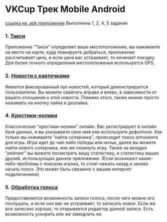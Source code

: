 # VKCup Трек Mobile Android 
[ссылка на .apk приложение](https://github.com/EgorBa/VKCup/blob/main/app-debug.apk)
Выполнены 1, 2, 4, 5 задания
### 1. [Такси](https://github.com/EgorBa/VKCup/tree/main/app/src/main/java/com/example/vkcup/taxi)
Приложение "Такси" определяет ваше местоположение, вы нажимаете на место на карте, куда планируете добраться, приложение рассчитывает цену, 
и если цена вас устраивает, то начинает поездку. Для более точного определения местоположения используется GPS.
### 2. [Новости с карточками](https://github.com/EgorBa/VKCup/tree/main/app/src/main/java/com/example/vkcup/news)
Имеется фиксированный пул новостей, который демонстрируется пользователю. Вы можете свайпать вправо и влево, в зависимости от вашего отношения к этой новости.
Помимо этого, также можно просто нажимать на кнопку лайка и дизлайка.
### 4. [Крестики-нолики](https://github.com/EgorBa/VKCup/tree/main/app/src/main/java/com/example/vkcup/crosszero)
Классические "крестики-нолики" онлайн. Вас регистрируют в онлайн базе данных, и вы указываете свое имя или используете дефолтное.
Как только вы нажимаете "найти соперника", происходит поиск оппонента для игры. Игра идет до чей-либо победы или ничьи, далее вы можете найти нового соперника, или же покинуть игру.
Также на вкладке "рейтинг" вы можете посмотреть вашу статистику, и статистику ваших друзей, использующих данное приложение.
(Если возникают какие-либо проблемы с поиском игрока, то стоит нажать назад и заново начать поиск. Это может быть связанно с вашим интернет подключением)
### 5. [Обработка голоса](https://github.com/EgorBa/VKCup/tree/main/app/src/main/java/com/example/vkcup/voice)
Предоставляется возможность записи голоса, после чего можно его послушать, и если оно вас не устраивает, то записать новое.
Если же все записано хорошо, то открывается редактор данной записи. Есть возможность ускорить или же замедлить ее.
